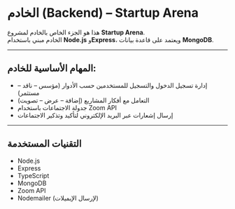 #  الخادم (Backend) – Startup Arena

هذا هو الجزء الخاص بالخادم لمشروع **Startup Arena**.  
الخادم مبني باستخدام **Node.js** و**Express**، ويعتمد على قاعدة بيانات **MongoDB**.

---

## المهام الأساسية للخادم:

- إدارة تسجيل الدخول والتسجيل للمستخدمين حسب الأدوار (مؤسس – ناقد – مستثمر)
- التعامل مع أفكار المشاريع (إضافة – عرض – تصويت)
- جدولة الاجتماعات باستخدام Zoom API
- إرسال إشعارات عبر البريد الإلكتروني لتأكيد وتذكير الاجتماعات

---

## التقنيات المستخدمة

- Node.js  
- Express  
- TypeScript  
- MongoDB  
- Zoom API  
- Nodemailer (لإرسال الإيميلات)

